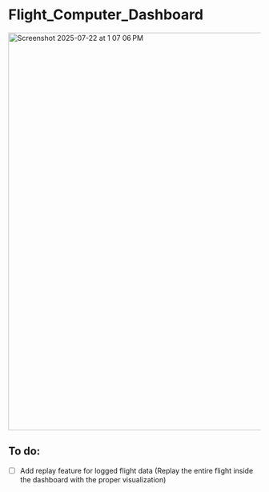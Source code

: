 # Flight_Computer_Dashboard

<img width="1470" height="794" alt="Screenshot 2025-07-22 at 1 07 06 PM" src="https://github.com/user-attachments/assets/c4e52816-8f34-484c-af92-7fe8e6ad71df" />

## To do:
- [ ] Add replay feature for logged flight data (Replay the entire flight inside the dashboard with the proper visualization)
